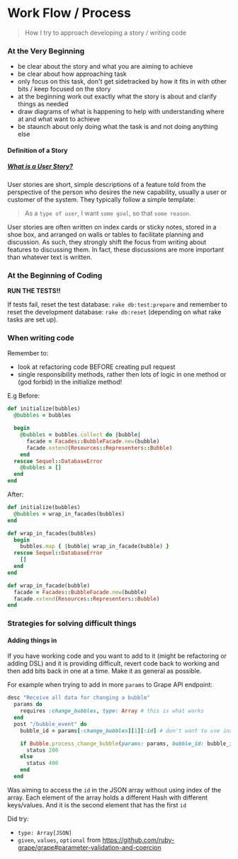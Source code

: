 # Work Flow / Process
> How I try to approach developing a story / writing code


### At the Very Beginning
- be clear about the story and what you are aiming to achieve
- be clear about how approaching task
- only focus on this task, don't get sidetracked by how it fits in with other bits / keep focused on the story
- at the beginning work out exactly what the story is about and clarify things as needed
- draw diagrams of what is happening to help with understanding where at and what want to achieve
- be staunch about only doing what the task is and not doing anything else

#### Definition of a Story

##### [What is a User Story?](https://www.mountaingoatsoftware.com/agile/user-stories)

User stories are short, simple descriptions of a feature told from the perspective of the person who desires the new capability, usually a user or customer of the system. They typically follow a simple template:

> As a `type of user`,
>I want `some goal`,
>so that `some reason`.

User stories are often written on index cards or sticky notes, stored in a shoe box, and arranged on walls or tables to facilitate planning and discussion. As such, they strongly shift the focus from writing about features to discussing them. In fact, these discussions are more important than whatever text is written.

### At the Beginning of Coding

**RUN THE TESTS!!**

If tests fail, reset the test database: `rake db:test:prepare`
and remember to reset the development database: `rake db:reset` (depending on what rake tasks are set up).

### When writing code

Remember to:

- look at refactoring code BEFORE creating pull request
- single responsibility methods, rather then lots of logic in one method or (god forbid) in the initialize method!

E.g
Before:

```ruby
def initialize(bubbles)
  @bubbles = bubbles

  begin
    @bubbles = bubbles.collect do |bubble|
      facade = Facades::BubbleFacade.new(bubble)
      facade.extend(Resources::Representers::Bubble)
    end
  rescue Sequel::DatabaseError
    @bubbles = []
  end
end
```

After:
```ruby
def initialize(bubbles)
  @bubbles = wrap_in_facades(bubbles)
end

def wrap_in_facades(bubbles)
  begin
    bubbles.map { |bubble| wrap_in_facade(bubble) }
  rescue Sequel::DatabaseError
    []
  end
end

def wrap_in_facade(bubble)
  facade = Facades::BubbleFacade.new(bubble)
  facade.extend(Resources::Representers::Bubble)
end
```

### Strategies for solving difficult things

#### Adding things in

If you have working code and you want to add to it (might be refactoring or adding DSL) and it is providing difficult, revert code back to working and then add bits back in one at a time.
Make it as general as possible.

For example when trying to add in more `params` to Grape API endpoint:

```ruby
desc "Receive all data for changing a bubble"
  params do
    requires :change_bubbles, type: Array # this is what works
  end
  post "/bubble_event" do
    bubble_id = params[:change_bubbles][1][:id] # don't want to use index on array

    if Bubble.process_change_bubble(params: params, bubble_id: bubble_id)
      status 200
    else
      status 400
    end
  end
```

Was aiming to access the `id` in the JSON array without using index of the array. Each element of the array holds a different Hash with different keys/values. And it is the second element  that has the first `id`

Did try:

- `type: Array[JSON]`
- `given`, `values`, `optional`
from <https://github.com/ruby-grape/grape#parameter-validation-and-coercion>
